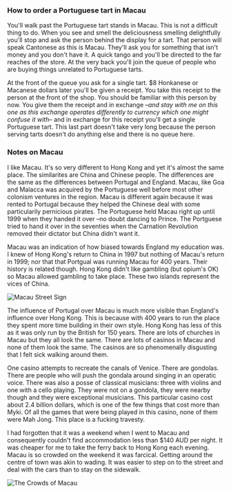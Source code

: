 ### How to order a Portuguese tart in Macau

You'll walk past the Portuguese tart stands in Macau. This is not a difficult thing to do. When you see and smell the deliciousness smelling delightfully you'll stop and ask the person behind the display for a tart. That person will speak Cantonese as this is Macau. They'll ask you for something that isn't money and you don't have it. A quick tango and you'll be directed to the far reaches of the store. At the very back you'll join the queue of people who are buying things unrelated to Portuguese tarts. 

At the front of the queue you ask for a single tart. $8 Honkanese or Macanese dollars later you'll be given a receipt. You take this receipt to the person at the front of the shop. You should be familiar with this person by now. You give them the receipt and in exchange –*and stay with me on this one as this exchange operates differently to currency which one might confuse it with*– and in exchange for this receipt you'll get a single Portuguese tart. This last part doesn't take very long because the person serving tarts doesn't do anything else and there is no queue here.

### Notes on Macau

I like Macau. It's so very different to Hong Kong and yet it's almost the same place. The similarites are China and Chinese people. The differences are the same as the differences between Portugal and England. Macau, like Goa and Malacca was acquired by the Portuguese well before most other colonism ventures in the region. Macau is different again because it was rented to Portugal because they helped the Chinese deal with some particularily pernicious pirates. The Portuguese held Macau right up until 1999 when they handed it over –no doubt dancing to Prince. The Portguese tried to hand it over in the seventies when the Carnation Revolution removed their dictator but China didn't want it.

Macau was an indication of how biased towards England my education was. I knew of Hong Kong's return to China in 1997 but nothing of Macau's return in 1999; nor that that Portgual was running Macau for 400 years. Their history is related though. Hong Kong didn't like gambling (but opium's OK) so Macau allowed gambling to take place. These two islands represent the vices of China.

![Macau Street Sign](https://s3.amazonaws.com/distributedlife.com/travel/images/DSCF6321.jpg)

The influence of Portugal over Macau is much more visible than England's influence over Hong Kong. This is because with 400 years to run the place they spent more time building in their own style. Hong Kong has less of this as it was only run by the British for 150 years. There are lots of churches in Macau but they all look the same. There are lots of casinos in Macau and none of them look the same. The casinos are so phenomenally disgusting that I felt sick walking around them. 

One casino attempts to recreate the canals of Venice. There are gondolas. There are people who will push the gondala around singing in an operatic voice. There was also a posse of classical musicians: three with violins and one with a cello playing. They were not on a gondola, they were nearby though and they were exceptional musicians. This particular casino cost about 2.4 billion dollars, which is one of the few things that cost more than Myki. Of all the games that were being played in this casino, none of them were Mah Jong. This place is a fucking travesty.

I had forgotten that it was a weekend when I went to Macau and consequently couldn't find accommodation less than $140 AUD per night. It was cheaper for me to take the ferry back to Hong Kong each evening. Macau is so crowded on the weekend it was farcical. Getting around the centre of town was akin to wading. It was easier to step on to the street and deal with the cars than to stay on the sidewalk.

![The Crowds of Macau](https://s3.amazonaws.com/distributedlife.com/travel/images/DSCF6322.jpg)